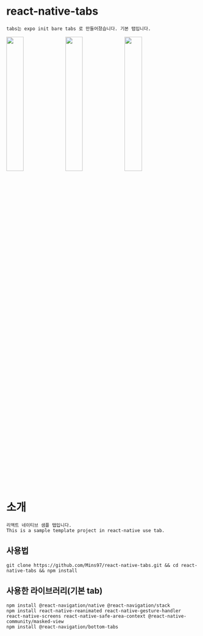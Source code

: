 # react-native-tabs
```
tabs는 expo init bare tabs 로 만들어졌습니다. 기본 탭입니다.
```
<img src="https://user-images.githubusercontent.com/23623248/104131557-5630e700-53ba-11eb-83b4-913fd2ebd749.jpg" width="30%"></img>
<img src="https://user-images.githubusercontent.com/23623248/104131558-57621400-53ba-11eb-93b2-e05c12494f9c.jpg" width="30%"></img>
<img src="https://user-images.githubusercontent.com/23623248/104131559-592bd780-53ba-11eb-8666-da9597a07e5b.jpg" width="30%"></img>

# 소개

```
리액트 네이티브 샘플 탭입니다.
This is a sample template project in react-native use tab.
```

## 사용법

```
git clone https://github.com/Mins97/react-native-tabs.git && cd react-native-tabs && npm install
```

## 사용한 라이브러리(기본 tab)

```
npm install @react-navigation/native @react-navigation/stack
npm install react-native-reanimated react-native-gesture-handler react-native-screens react-native-safe-area-context @react-native-community/masked-view
npm install @react-navigation/bottom-tabs
```
